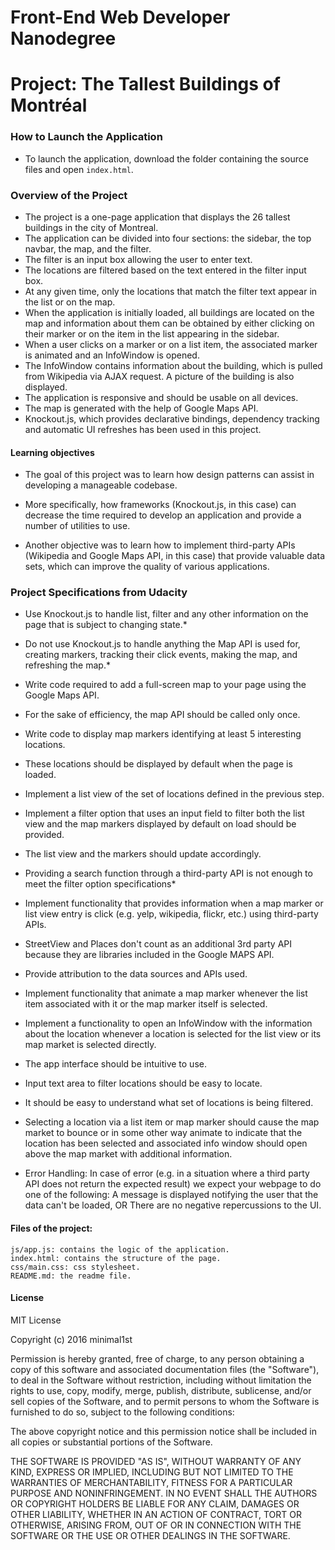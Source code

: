 # Front-End Web Developer Nanodegree
# Project: The Tallest Buildings of Montréal

### How to Launch the Application

- To launch the application, download the folder containing the source files and open `index.html`.

### Overview of the Project

- The project is a one-page application that displays the 26 tallest buildings in the city of Montreal. 
- The application can be divided into four sections: the sidebar, the top navbar, the map, and the filter.
- The filter is an input box allowing the user to enter text. 
- The locations are filtered based on the text entered in the filter input box.
- At any given time, only the locations that match the filter text appear in the list or on the map.
- When the application is initially loaded, all buildings are located on the map and information about them can be obtained by either clicking on their marker or on the item in the list appearing in the sidebar.
- When a user clicks on a marker or on a list item, the associated marker is animated and an InfoWindow is opened.
- The InfoWindow contains information about the building, which is pulled from Wikipedia via AJAX request. A picture of the building is also displayed. 
- The application is responsive and should be usable on all devices.
- The map is generated with the help of Google Maps API.
- Knockout.js, which provides declarative bindings, dependency tracking and automatic UI refreshes has been used in this project.

#### Learning objectives

- The goal of this project was to learn how design patterns can assist in developing a manageable codebase. 

- More specifically, how frameworks (Knockout.js, in this case) can decrease the time required to develop an application and provide a number of utilities to use.

- Another objective was to learn how to implement third-party APIs (Wikipedia and Google Maps API, in this case) that provide valuable data sets, which can improve the quality of various applications.

### Project Specifications from Udacity

- Use Knockout.js to handle list, filter and any other information on the page that is subject to changing state.*

- Do not use Knockout.js to handle anything the Map API is used for, creating markers, tracking their click events, making the map, and refreshing the map.*

- Write code required to add a full-screen map to your page using the Google Maps API. 

- For the sake of efficiency, the map API should be called only once.

- Write code to display map markers identifying at least 5 interesting locations. 

- These locations should be displayed by default when the page is loaded.

- Implement a list view of the set of locations defined in the previous step.

- Implement a filter option that uses an input field to filter both the list view and the map markers displayed by default on load should be provided. 

- The list view and the markers should update accordingly.

- Providing a search function through a third-party API is not enough to meet the filter option specifications*

- Implement functionality that provides information when a map marker or list view entry is click (e.g. yelp, wikipedia, flickr, etc.) using third-party APIs. 

- StreetView and Places don't count as an additional 3rd party API because they are libraries included in the Google MAPS API.

- Provide attribution to the data sources and APIs used.

- Implement functionality that animate a map marker whenever the list item associated with it or the map marker itself is selected.

- Implement a functionality to open an InfoWindow with the information about the location whenever a location is selected for the list view or its map market is selected directly.

- The app interface should be intuitive to use.

- Input text area to filter locations should be easy to locate.

- It should be easy to understand what set of locations is being filtered.

- Selecting a location via a list item or map marker should cause the map market to bounce or in some other way animate to indicate that the location has been selected and associated info window should open above the map market with additional information.

- Error Handling: In case of error (e.g. in a situation where a third party API does not return the expected result) we expect your webpage to do one of the following: A message is displayed notifying the user that the data can't be loaded, OR There are no negative repercussions to the UI. 

#### Files of the project: 

	js/app.js: contains the logic of the application.
	index.html: contains the structure of the page.
	css/main.css: css stylesheet.
	README.md: the readme file.
	
#### License

MIT License

Copyright (c) 2016 minimal1st

Permission is hereby granted, free of charge, to any person obtaining a copy of this software and associated documentation files (the "Software"), to deal in the 	Software without restriction, including without limitation the rights to use, copy, modify, merge, publish, distribute, sublicense, and/or sell copies of the Software, and to permit persons to whom the Software is furnished to do so, subject to the following conditions:

The above copyright notice and this permission notice shall be included in all copies or substantial portions of the Software.

THE SOFTWARE IS PROVIDED "AS IS", WITHOUT WARRANTY OF ANY KIND, EXPRESS OR IMPLIED, INCLUDING BUT NOT LIMITED TO THE WARRANTIES OF MERCHANTABILITY, FITNESS FOR A PARTICULAR PURPOSE AND NONINFRINGEMENT. IN NO EVENT SHALL THE AUTHORS OR COPYRIGHT HOLDERS BE LIABLE FOR ANY CLAIM, DAMAGES OR OTHER LIABILITY, WHETHER IN AN ACTION OF CONTRACT, TORT OR OTHERWISE, ARISING FROM, OUT OF OR IN CONNECTION WITH THE SOFTWARE OR THE USE OR OTHER DEALINGS IN THE SOFTWARE.
